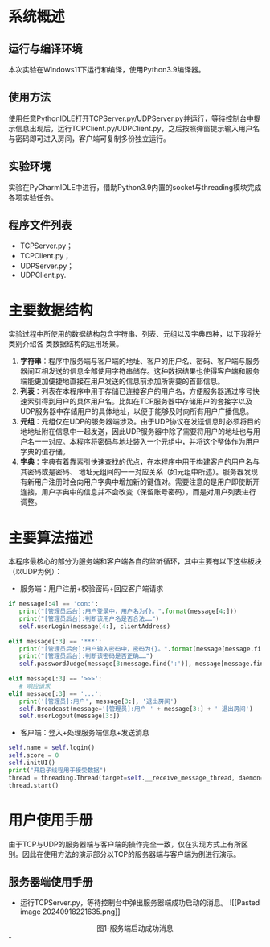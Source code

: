 # 系统概述
## 运行与编译环境 
本次实验在Windows11下运行和编译，使用Python3.9编译器。
## 使用方法
使用任意PythonIDLE打开TCPServer.py/UDPServer.py并运行，等待控制台中提示信息出现后，运行TCPClient.py/UDPClient.py，之后按照弹窗提示输入用户名与密码即可进入房间，客户端可复制多份独立运行。
## 实验环境
实验在PyCharmIDLE中进行，借助Python3.9内置的socket与threading模块完成各项实验任务。
## 程序文件列表
- TCPServer.py；
- TCPClient.py；
- UDPServer.py；
- UDPClient.py.
# 主要数据结构
实验过程中所使用的数据结构包含字符串、列表、元组以及字典四种，以下我将分类别介绍各 类数据结构的运用场景。
1. **字符串**：程序中服务端与客户端的地址、客户的用户名、密码、客户端与服务器间互相发送的信息全部使用字符串储存。这种数据结果也使得客户端和服务端能更加便捷地直接在用户发送的信息前添加所需要的首部信息。
2. **列表**：列表在本程序中用于存储已连接客户的用户名，方便服务器通过序号快速索引得到用户的具体用户名。比如在TCP服务器中存储用户的套接字以及UDP服务器中存储用户的具体地址，以便于能够及时向所有用户广播信息。
3. **元组**：元组仅在UDP的服务器端涉及。由于UDP协议在发送信息时必须将目的地地址附在信息中一起发送，因此UDP服务器中除了需要将用户的地址也与用户名一一对应。本程序将密码与地址装入一个元组中，并将这个整体作为用户字典的值存储。
4. **字典**：字典有着靠索引快速查找的优点，在本程序中用于构建客户的用户名与其密码或是密码、 地址元组间的一一对应关系（如元组中所述）。服务器发现有新用户注册时会向用户字典中增加新的键值对。需要注意的是用户即使断开连接，用户字典中的信息并不会改变（保留账号密码），而是对用户列表进行调整。
# 主要算法描述
本程序最核心的部分为服务端和客户端各自的监听循环，其中主要有以下这些板块（以UDP为例）：
- 服务端：用户注册+校验密码+回应客户端请求
```Python
if message[:4] == 'con:':  
   print("[管理员后台]:用户登录中，用户名为{}。".format(message[4:]))  
   print("[管理员后台]:判断该用户名是否合法……")  
   self.userLogin(message[4:], clientAddress)  
  
elif message[:3] == '***':  
   print("[管理员后台]:用户输入密码中，密码为{}。".format(message[message.find(':') + 1:]))  
   print("[管理员后台]:判断该密码是否正确……")  
   self.passwordJudge(message[3:message.find(':')], message[message.find(':') + 1:], clientAddress)  
  
elif message[:3] == '>>>':  
   # 响应请求  
elif message[:3] == '...':  
   print('[管理员]:用户', message[3:], '退出房间')  
   self.Broadcast(message='[管理员]:用户 ' + message[3:] + ' 退出房间')  
   self.userLogout(message[3:])
```
- 客户端：登入+处理服务端信息+发送消息
```Python
self.name = self.login()  
self.score = 0  
self.initUI()  
print("开启子线程用于接受数据")  
thread = threading.Thread(target=self.__receive_message_thread, daemon=True)  
thread.start()
```
# 用户使用手册
由于TCP与UDP的服务器端与客户端的操作完全一致，仅在实现方式上有所区别。因此在使用方法的演示部分以TCP的服务器端与客户端为例进行演示。
## 服务器端使用手册
- 运行TCPServer.py，等待控制台中弹出服务器端成功启动的消息。
![[Pasted image 20240918221635.png]]
<center>图1-服务端启动成功消息</center>
- 